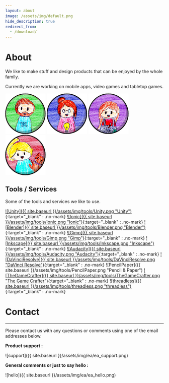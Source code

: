 ```yaml
---
layout: about
image: /assets/img/default.png
hide_description: true
redirect_from:
  - /download/
---
```


# About

We like to make stuff and design products that can be enjoyed by the whole family.

Currently we are working on mobile apps, video games and tabletop games. 

![Jeffrey](/assets/img/authors/jeffrey-128.png)
![Jackie](/assets/img/authors/jackie-128.png)
![Olivia](/assets/img/authors/olivia-128.png)
![Natalie](/assets/img/authors/natalie-128.png) 

## Tools / Services

Some of the tools and services we like to use.

[![Unity]({{ site.baseurl }}/assets/img/tools/Unity.png "Unity")](https://unity.com/){:target="_blank" : .no-mark}
[![Ionic]({{ site.baseurl }}/assets/img/tools/Ionic.png "Ionic")](https://ionicframework.com/){:target="_blank" : .no-mark}
[![Blender]({{ site.baseurl }}/assets/img/tools/Blender.png "Blender")](https://www.blender.org/){:target="_blank" : .no-mark}
[![Gimp]({{ site.baseurl }}/assets/img/tools/Gimp.png "Gimp")](https://www.gimp.org/){:target="_blank" : .no-mark}
[![Inkscape]({{ site.baseurl }}/assets/img/tools/Inkscape.png "Inkscape")](https://inkscape.org/){:target="_blank" : .no-mark}
[![Audacity]({{ site.baseurl }}/assets/img/tools/Audacity.png "Audacity")](https://www.audacityteam.org/){:target="_blank" : .no-mark}
[![DaVinciResolve]({{ site.baseurl }}/assets/img/tools/DaVinciResolve.png "DaVinci Resolve")](https://www.blackmagicdesign.com/products/davinciresolve/){:target="_blank" : .no-mark}
![PencilPaper]({{ site.baseurl }}/assets/img/tools/PencilPaper.png "Pencil & Paper")
[![TheGameCrafter]({{ site.baseurl }}/assets/img/tools/TheGameCrafter.png "The Game Crafter")](https://www.thegamecrafter.com/){:target="_blank" : .no-mark}
[![threadless]({{ site.baseurl }}/assets/img/tools/threadless.png "threadless")](https://www.threadless.com/){:target="_blank" : .no-mark}

# Contact
---

Please contact us with any questions or comments using one of the email addresses below.

**Product support :**

![support]({{ site.baseurl }}/assets/img/ea/ea_support.png)

**General comments or just to say hello :**

![hello]({{ site.baseurl }}/assets/img/ea/ea_hello.png)

<!-- **Subscribe to get news about our products :**

<form action="https://tinyletter.com/receptorcell" method="post" target="popupwindow" onsubmit="window.open('https://tinyletter.com/receptorcell', 'popupwindow', 'scrollbars=yes');return true"><p><label for="tlemail">Enter your email address</label></p><p><input type="text" name="email" id="tlemail" placeholder="email@example.com" /><input type="hidden" value="1" name="embed"/><input type="submit" value="Subscribe" /></p><p><a href="https://tinyletter.com" target="_blank">powered by TinyLetter</a></p></form>
         -->